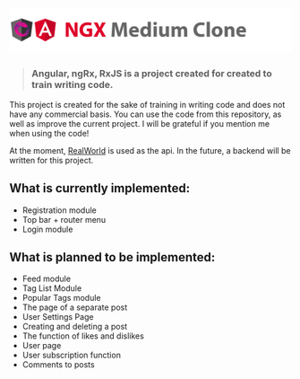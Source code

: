 # ![NGX Medium Clone](logo.png)

> ### Angular, ngRx, RxJS is a project created for created to train writing code.


This project is created for the sake of training in writing code and does not have any commercial basis. You can use the code from this repository, as well as improve the current project. I will be grateful if you mention me when using the code!

At the moment, [RealWorld](https://github.com/gothinkster/realworld) is used as the api. In the future, a backend will be written for this project.

## What is currently implemented:

<ul>
  <li>Registration module</li>
  <li>Top bar + router menu</li>
  <li>Login module</li>
</ul>

## What is planned to be implemented:

<ul>
  <li>Feed module</li>
  <li>Tag List Module</li>
  <li>Popular Tags module</li>
  <li>The page of a separate post</li>
  <li>User Settings Page</li>
  <li>Creating and deleting a post</li>
  <li>The function of likes and dislikes</li>
  <li>User page</li>
  <li>User subscription function</li>
  <li>Comments to posts</li>
</ul>

